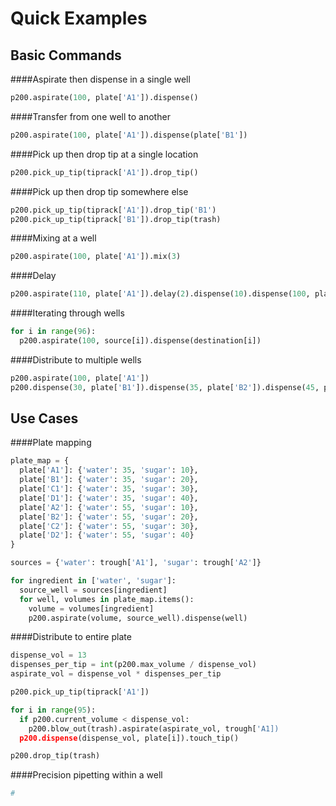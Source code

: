 # Quick Examples

## Basic Commands
####Aspirate then dispense in a single well

```python
p200.aspirate(100, plate['A1']).dispense()
```

####Transfer from one well to another

 ```python
p200.aspirate(100, plate['A1']).dispense(plate['B1'])
```

####Pick up then drop tip at a single location

```python
p200.pick_up_tip(tiprack['A1']).drop_tip()
```

####Pick up then drop tip somewhere else

```python
p200.pick_up_tip(tiprack['A1']).drop_tip('B1')
p200.pick_up_tip(tiprack['B1']).drop_tip(trash)
```

####Mixing at a well

 ```python
p200.aspirate(100, plate['A1']).mix(3)
```

####Delay

 ```python
p200.aspirate(110, plate['A1']).delay(2).dispense(10).dispense(100, plate['B2']
```

####Iterating through wells

```python
for i in range(96):
  p200.aspirate(100, source[i]).dispense(destination[i])
```

####Distribute to multiple wells

```python
p200.aspirate(100, plate['A1'])
p200.dispense(30, plate['B1']).dispense(35, plate['B2']).dispense(45, plate['B3'])
```

## Use Cases

####Plate mapping

```python
plate_map = {
  plate['A1']: {'water': 35, 'sugar': 10},
  plate['B1']: {'water': 35, 'sugar': 20},
  plate['C1']: {'water': 35, 'sugar': 30},
  plate['D1']: {'water': 35, 'sugar': 40},
  plate['A2']: {'water': 55, 'sugar': 10},
  plate['B2']: {'water': 55, 'sugar': 20},
  plate['C2']: {'water': 55, 'sugar': 30},
  plate['D2']: {'water': 55, 'sugar': 40}
}

sources = {'water': trough['A1'], 'sugar': trough['A2']}

for ingredient in ['water', 'sugar']:
  source_well = sources[ingredient]
  for well, volumes in plate_map.items():
    volume = volumes[ingredient]
    p200.aspirate(volume, source_well).dispense(well)


```

####Distribute to entire plate

```python
dispense_vol = 13
dispenses_per_tip = int(p200.max_volume / dispense_vol)
aspirate_vol = dispense_vol * dispenses_per_tip

p200.pick_up_tip(tiprack['A1'])

for i in range(95):
  if p200.current_volume < dispense_vol:
    p200.blow_out(trash).aspirate(aspirate_vol, trough['A1])
  p200.dispense(dispense_vol, plate[i]).touch_tip()

p200.drop_tip(trash)
```

####Precision pipetting within a well

```python
# 
```
